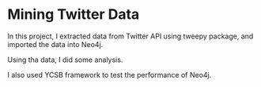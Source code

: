 # Mining Twitter Data

In this project, I extracted data from Twitter API using tweepy package, and imported the data into Neo4j.

Using tha data, I did some analysis. 

I also used YCSB framework to test the performance of Neo4j.
